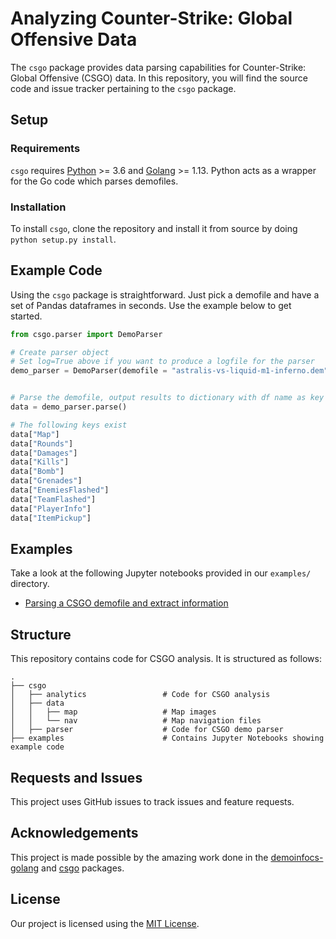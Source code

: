 # Analyzing Counter-Strike: Global Offensive Data
The `csgo` package provides data parsing capabilities for Counter-Strike: Global Offensive (CSGO) data. In this repository, you will find the source code and issue tracker pertaining to the `csgo` package.

## Setup
### Requirements
`csgo` requires [Python](https://www.python.org/downloads/) >= 3.6 and [Golang](https://golang.org/dl/) >= 1.13. Python acts as a wrapper for the Go code which parses demofiles.

### Installation
To install `csgo`, clone the repository and install it from source by doing `python setup.py install`.

## Example Code
Using the `csgo` package is straightforward. Just pick a demofile and have a set of Pandas dataframes in seconds. Use the example below to get started.

```python
from csgo.parser import DemoParser

# Create parser object
# Set log=True above if you want to produce a logfile for the parser
demo_parser = DemoParser(demofile = "astralis-vs-liquid-m1-inferno.dem", match_id = "astralis-vs-liquid-m1-inferno.dem")


# Parse the demofile, output results to dictionary with df name as key
data = demo_parser.parse()

# The following keys exist
data["Map"]
data["Rounds"]
data["Damages"]
data["Kills"]
data["Bomb"]
data["Grenades"]
data["EnemiesFlashed"]
data["TeamFlashed"]
data["PlayerInfo"]
data["ItemPickup"]
```

## Examples
Take a look at the following Jupyter notebooks provided in our `examples/` directory.

- [Parsing a CSGO demofile and extract information](https://github.com/Paxoo/CSGODemo/tree/master/examples/gettingDemoInformation.ipynb)

## Structure
This repository contains code for CSGO analysis. It is structured as follows:

```
.
├── csgo
│   ├── analytics                 # Code for CSGO analysis
│   ├── data                      
│   │   ├── map                   # Map images
│   │   └── nav                   # Map navigation files
│   ├── parser                    # Code for CSGO demo parser
├── examples                      # Contains Jupyter Notebooks showing example code
```

## Requests and Issues
This project uses GitHub issues to track issues and feature requests.

## Acknowledgements
This project is made possible by the amazing work done in the [demoinfocs-golang](https://github.com/markus-wa/demoinfocs-golang) and [csgo](https://github.com/pnxenopoulos/csgo) packages. 

## License
Our project is licensed using the [MIT License](https://github.com/pnxenopoulos/csgo/blob/master/LICENSE).
